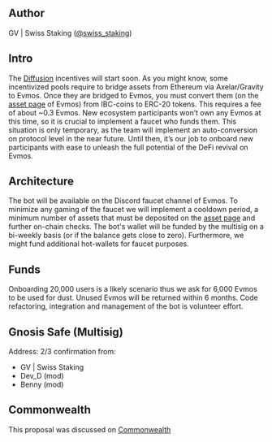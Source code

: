 ## Author
GV | Swiss Staking ([@swiss_staking](https://twitter.com/swiss_staking))
## Intro 
The [Diffusion](https://www.mintscan.io/evmos/proposals/64) incentives will start soon. As you might know, some incentivized pools require to bridge assets from Ethereum via Axelar/Gravity to Evmos. Once they are bridged to Evmos, you must convert them (on the [asset page](https://app.evmos.org/assets) of Evmos) from IBC-coins to ERC-20 tokens. This requires a fee of about ~0.3 Evmos. New ecosystem participants won’t own any Evmos at this time, so it is crucial to implement a faucet who funds them. This situation is only temporary, as the team will implement an auto-conversion on protocol level in the near future. Until then, it’s our job to onboard new participants with ease to unleash the full potential of the DeFi revival on Evmos.
## Architecture 
The bot will be available on the Discord faucet channel of Evmos. To minimize any gaming of the faucet we will implement a cooldown period, a minimum number of assets that must be deposited on the [asset page](https://app.evmos.org/assets) and further on-chain checks. The bot's wallet will be funded by the multisig on a bi-weekly basis (or if the balance gets close to zero). Furthermore, we might fund additional hot-wallets for faucet purposes.
## Funds 
Onboarding 20,000 users is a likely scenario thus we ask for 6,000 Evmos to be used for dust. Unused Evmos will be returned within 6 months. Code refactoring, integration and management of the bot is volunteer effort. 
## Gnosis Safe (Multisig)
Address: 
2/3 confirmation from: 
- GV | Swiss Staking 
- Dev_D (mod)
- Benny (mod)
## Commonwealth
This proposal was discussed on [Commonwealth](https://commonwealth.im/evmos/discussion/7208-faucet-for-defi-kickoff)